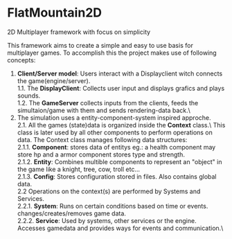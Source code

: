 # FlatMountain2D
2D Multiplayer framework with focus on simplicity

This framework aims to create a simple and easy to use basis for multiplayer games.
To accomplish this the project makes use of following concepts:

  1. __Client/Server model__: Users interact with a Displayclient witch connects the game(engine/server).\
    1.1. The __DisplayClient__: Collects user input and displays grafics and plays sounds.\
    1.2. The __GameServer__ collects inputs from the clients, feeds the simultaion/game with them and sends rendering-data back.\
  2. The simulation uses a entity-component-system inspired approche.\
    2.1. All the games (state)data is organized inside the __Context__ class.\ This class is later used by all other components to perform operations on data. The Context class manages following data structures:\
        2.1.1. __Component__: stores data of entitys eg.: a health component may store hp and a armor component stores type and strength.\
        2.1.2. __Entity__: Combines multible components to represent an "object" in the game like a knight, tree, cow, troll etc...\
        2.1.3. __Config__: Stores configuration stored in files. Also contains global data.\
    2.2 Operations on the context(s) are performed by Systems and Services.\
      2.2.1. __System__: Runs on certain conditions based on time or events. changes/creates/removes game data.\
      2.2.2. __Service__: Used by systems, other services or the engine. Accesses gamedata and provides ways for events and communication.\
